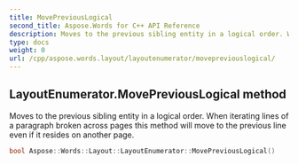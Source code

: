 ```yaml
---
title: MovePreviousLogical
second_title: Aspose.Words for C++ API Reference
description: Moves to the previous sibling entity in a logical order. When iterating lines of a paragraph broken across pages this method will move to the previous line even if it resides on another page. 
type: docs
weight: 0
url: /cpp/aspose.words.layout/layoutenumerator/movepreviouslogical/
---
```

## LayoutEnumerator.MovePreviousLogical method


Moves to the previous sibling entity in a logical order. When iterating lines of a paragraph broken across pages this method will move to the previous line even if it resides on another page.

```cpp
bool Aspose::Words::Layout::LayoutEnumerator::MovePreviousLogical()
```

